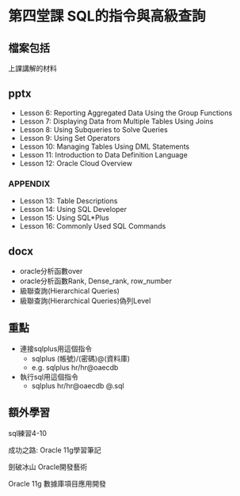 # 第四堂課 SQL的指令與高級查詢

檔案包括
---
上課講解的材料
## pptx
- Lesson 6: Reporting Aggregated Data Using the Group Functions
- Lesson 7: Displaying Data from Multiple Tables Using Joins
- Lesson 8: Using Subqueries to Solve Queries
- Lesson 9: Using Set Operators
- Lesson 10: Managing Tables Using DML Statements
- Lesson 11: Introduction to Data Definition Language
- Lesson 12: Oracle Cloud Overview
### APPENDIX
- Lesson 13: Table Descriptions
- Lesson 14: Using SQL Developer
- Lesson 15: Using SQL*Plus
- Lesson 16: Commonly Used SQL Commands
## docx
- oracle分析函數over
- oracle分析函數Rank, Dense_rank, row_number
- 級聯查詢(Hierarchical Queries)
- 級聯查詢(Hierarchical Queries)偽列Level

重點
---
- 連接sqlplus用這個指令
	- sqlplus (帳號)/(密碼)@(資料庫)
	- e.g. sqlplus hr/hr@oaecdb
- 執行sql用這個指令
	- sqlplus hr/hr@oaecdb @.sql

額外學習
---
sql練習4-10

成功之路: Oracle 11g學習筆記

劍破冰山 Oracle開發藝術

Oracle 11g 數據庫項目應用開發
